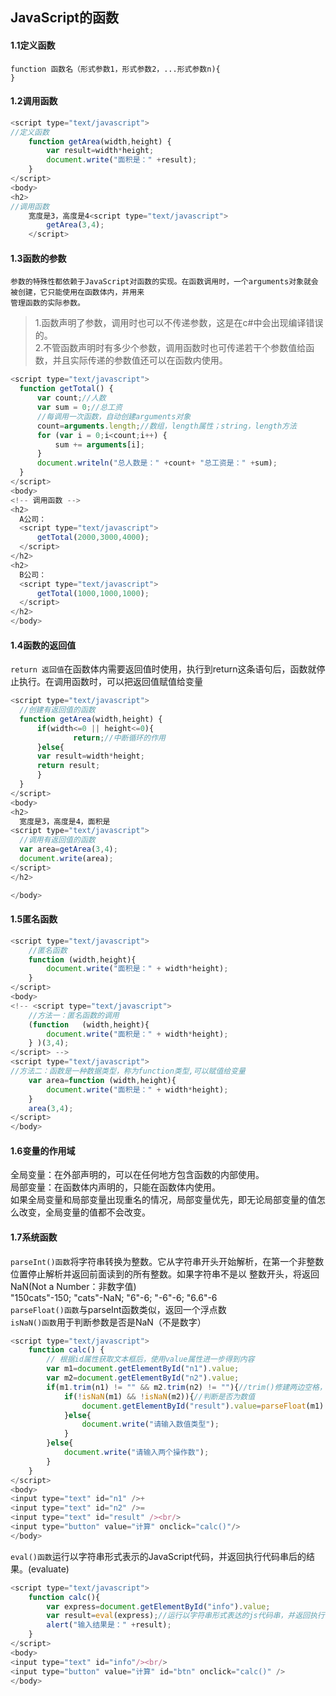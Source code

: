 ## JavaScript的函数
#### 1.1定义函数
```
function 函数名（形式参数1，形式参数2，...形式参数n){
}
```
#### 1.2调用函数
```JavaScript
<script type="text/javascript">
//定义函数
	function getArea(width,height) {
		var result=width*height;
		document.write("面积是：" +result);
	}
</script>
<body>
<h2>
//调用函数
	宽度是3，高度是4<script type="text/javascript">
		getArea(3,4);
	</script>
  ```
  #### 1.3函数的参数
    参数的特殊性都依赖于JavaScript对函数的实现。在函数调用时，一个arguments对象就会被创建，它只能使用在函数体内，并用来
    管理函数的实际参数。
  > 1.函数声明了参数，调用时也可以不传递参数，这是在c#中会出现编译错误的。<br/>
  > 2.不管函数声明时有多少个参数，调用函数时也可传递若干个参数值给函数，并且实际传递的参数值还可以在函数内使用。
  ```JavaScript
  <script type="text/javascript">
	function getTotal() {
		var count;//人数
		var sum = 0;//总工资
		//每调用一次函数，自动创建arguments对象
		count=arguments.length;//数组，length属性；string，length方法
		for (var i = 0;i<count;i++) {
			sum += arguments[i];
		}
		document.writeln("总人数是：" +count+ "总工资是：" +sum);
	}
</script>
<body>
<!-- 调用函数 -->
<h2>
	A公司：
	<script type="text/javascript">
		getTotal(2000,3000,4000);
	</script>
</h2>
<h2>
	B公司：
	<script type="text/javascript">
		getTotal(1000,1000,1000);
	</script>
</h2>
</body>
```
  #### 1.4函数的返回值
  `return 返回值`在函数体内需要返回值时使用，执行到return这条语句后，函数就停止执行。在调用函数时，可以把返回值赋值给变量
  ```JavaScript
  <script type="text/javascript">
	//创建有返回值的函数
	function getArea(width,height) {
		if(width<=0 || height<=0){
				return;//中断循环的作用
		}else{
		var result=width*height;
		return result;
		}
	}
</script>
<body>
<h2>
	宽度是3，高度是4，面积是
<script type="text/javascript">
	//调用有返回值的函数
	var area=getArea(3,4);
	document.write(area);
</script>
</h2>

</body>
```

#### 1.5匿名函数
```javascript
<script type="text/javascript">
	//匿名函数
	function (width,height){
		document.write("面积是：" + width*height);
	} 
</script>
<body>
<!-- <script type="text/javascript">
	//方法一：匿名函数的调用
	(function   (width,height){
		document.write("面积是：" + width*height);
	} )(3,4);
</script> -->
<script type="text/javascript">
//方法二：函数是一种数据类型，称为function类型,可以赋值给变量
	var area=function (width,height){
		document.write("面积是：" + width*height);
	}
	area(3,4);
</script>
</body>
```
#### 1.6变量的作用域
全局变量：在外部声明的，可以在任何地方包含函数的内部使用。<br/>
局部变量：在函数体内声明的，只能在函数体内使用。<br/>
如果全局变量和局部变量出现重名的情况，局部变量优先，即无论局部变量的值怎么改变，全局变量的值都不会改变。

#### 1.7系统函数
`parseInt()函数`将字符串转换为整数。它从字符串开头开始解析，在第一个非整数位置停止解析并返回前面读到的所有整数。如果字符串不是以
整数开头，将返回NaN(Not a Number：非数字值)<br/>
"150cats"-150;   "cats"-NaN;   "6"-6;    "-6"-6;   "6.6"-6<br/>
`parseFloat()函数`与parseInt函数类似，返回一个浮点数<br/>
`isNaN()函数`用于判断参数是否是NaN（不是数字）
```javascript
<script type="text/javascript">
	function calc() {
		// 根据id属性获取文本框后，使用value属性进一步得到内容
		var m1=document.getElementById("n1").value;
		var m2=document.getElementById("n2").value;
		if(m1.trim(n1) != "" && m2.trim(n2) != ""){//trim()修建两边空格，判断是否已经输入内容
			if(!isNaN(m1) && !isNaN(m2)){//判断是否为数值
				document.getElementById("result").value=parseFloat(m1) + parseFloat(m2);//求和
			}else{
				document.write("请输入数值类型");
			}
		}else{
			document.write("请输入两个操作数");
		}
	}
</script>
<body>
<input type="text" id="n1" />+
<input type="text" id="n2" />=
<input type="text" id="result" /><br/>
<input type="button" value="计算" onclick="calc()"/>
</body>
```
`eval()函数`运行以字符串形式表示的JavaScript代码，并返回执行代码串后的结果。(evaluate)
```javascript
<script type="text/javascript">
	function calc(){
		var express=document.getElementById("info").value;
		var result=eval(express);//运行以字符串形式表达的js代码串，并返回执行代码串后的结果
		alert("输入结果是：" +result);
	}
</script>
<body>
<input type="text" id="info"/><br/>
<input type="button" value="计算" id="btn" onclick="calc()" />
</body>
```

